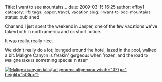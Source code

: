 Title: I want to see mountains...
date: 2009-03-15 16:25
author: offby1
category: life
tags: jasper, travel, vacation
slug: i-want-to-see-mountains
status: published

Char and I just spent the weekend in Jasper, one of the few vacations we\'ve taken both in north america and on short notice.

It was really, really nice.

We didn\'t really do a lot; lounged around the hotel, lazed in the pool, walked a bit. Maligne Canyon is freakin\' gorgeous when frozen, and the road to Maligne lake is something special in itself.

[![Maligne canyon falls](http://farm4.static.flickr.com/3438/3357561727_bc2f9ab53b.jpg){.alignnone .alignnone width="375px" height="500px"}](http://www.flickr.com/photos/offbyone/3357561727/)

